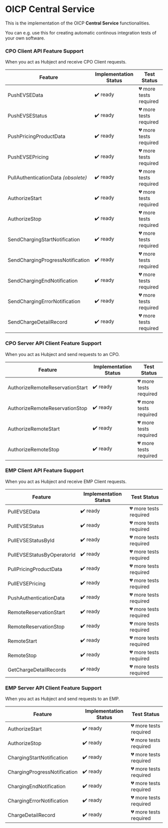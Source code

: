 # OICP Central Service

This is the implementation of the OICP **Central Service** functionalities.

You can e.g. use this for creating automatic continous integration tests of your own software.

### CPO Client API Feature Support

When you act as Hubject and receive CPO Client requests.

| Feature                             | Implementation Status    | Test Status                        |
| ----------------------------------- | ------------------------ | ---------------------------------- |
| PushEVSEData                        | :heavy_check_mark: ready | :broken_heart: more tests required |
| PushEVSEStatus                      | :heavy_check_mark: ready | :broken_heart: more tests required |
| PushPricingProductData              | :heavy_check_mark: ready | :broken_heart: more tests required |
| PushEVSEPricing                     | :heavy_check_mark: ready | :broken_heart: more tests required |
| PullAuthenticationData *(obsolete)* | :heavy_check_mark: ready | :broken_heart: more tests required |
| AuthorizeStart                      | :heavy_check_mark: ready | :broken_heart: more tests required |
| AuthorizeStop                       | :heavy_check_mark: ready | :broken_heart: more tests required |
| SendChargingStartNotification       | :heavy_check_mark: ready | :broken_heart: more tests required |
| SendChargingProgressNotification    | :heavy_check_mark: ready | :broken_heart: more tests required |
| SendChargingEndNotification         | :heavy_check_mark: ready | :broken_heart: more tests required |
| SendChargingErrorNotification       | :heavy_check_mark: ready | :broken_heart: more tests required |
| SendChargeDetailRecord              | :heavy_check_mark: ready | :broken_heart: more tests required |


### CPO Server API Client Feature Support

When you act as Hubject and send requests to an CPO.

| Feature                         | Implementation Status    | Test Status                        |
| ------------------------------- | ------------------------ | ---------------------------------- |
| AuthorizeRemoteReservationStart | :heavy_check_mark: ready | :broken_heart: more tests required |
| AuthorizeRemoteReservationStop  | :heavy_check_mark: ready | :broken_heart: more tests required |
| AuthorizeRemoteStart            | :heavy_check_mark: ready | :broken_heart: more tests required |
| AuthorizeRemoteStop             | :heavy_check_mark: ready | :broken_heart: more tests required |


### EMP Client API Feature Support

When you act as Hubject and receive EMP Client requests.

| Feature                    | Implementation Status    | Test Status                        |
| -------------------------- | ------------------------ | ---------------------------------- |
| PullEVSEData               | :heavy_check_mark: ready | :broken_heart: more tests required |
| PullEVSEStatus             | :heavy_check_mark: ready | :broken_heart: more tests required |
| PullEVSEStatusById         | :heavy_check_mark: ready | :broken_heart: more tests required |
| PullEVSEStatusByOperatorId | :heavy_check_mark: ready | :broken_heart: more tests required |
| PullPricingProductData     | :heavy_check_mark: ready | :broken_heart: more tests required |
| PullEVSEPricing            | :heavy_check_mark: ready | :broken_heart: more tests required |
| PushAuthenticationData     | :heavy_check_mark: ready | :broken_heart: more tests required |
| RemoteReservationStart     | :heavy_check_mark: ready | :broken_heart: more tests required |
| RemoteReservationStop      | :heavy_check_mark: ready | :broken_heart: more tests required |
| RemoteStart                | :heavy_check_mark: ready | :broken_heart: more tests required |
| RemoteStop                 | :heavy_check_mark: ready | :broken_heart: more tests required |
| GetChargeDetailRecords     | :heavy_check_mark: ready | :broken_heart: more tests required |


### EMP Server API Client Feature Support

When you act as Hubject and send requests to an EMP.

| Feature                       | Implementation Status    | Test Status                        |
| ----------------------------- | ------------------------ | ---------------------------------- |
| AuthorizeStart                | :heavy_check_mark: ready | :broken_heart: more tests required |
| AuthorizeStop                 | :heavy_check_mark: ready | :broken_heart: more tests required |
| ChargingStartNotification     | :heavy_check_mark: ready | :broken_heart: more tests required |
| ChargingProgressNotification  | :heavy_check_mark: ready | :broken_heart: more tests required |
| ChargingEndNotification       | :heavy_check_mark: ready | :broken_heart: more tests required |
| ChargingErrorNotification     | :heavy_check_mark: ready | :broken_heart: more tests required |
| ChargeDetailRecord            | :heavy_check_mark: ready | :broken_heart: more tests required |

